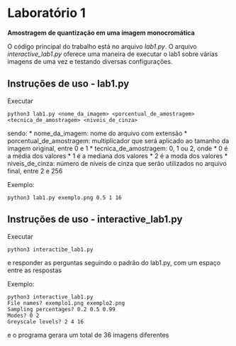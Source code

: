 # Laboratório 1

**Amostragem de quantização em uma imagem monocromática**

O código principal do trabalho está no arquivo *lab1.py*. O arquivo *interactive_lab1.py* oferece uma maneira de executar o lab1 sobre várias imagens de uma vez e testando diversas configurações.

## Instruções de uso - lab1.py

Executar
```
python3 lab1.py <nome_da_imagem> <porcentual_de_amostragem> <tecnica_de_amostragem> <niveis_de_cinza>
````
sendo:
    * nome_da_imagem: nome do arquivo com extensão
    * porcentual_de_amostragem: multiplicador que será aplicado ao tamanho da imagem original, entre 0 e 1
    * tecnica_de_amostragem: 0, 1 ou 2, onde 
        * 0 é a média dos valores
        * 1 é a mediana dos valores
        * 2 é a moda dos valores
    * niveis_de_cinza: número de níveis de cinza que serão utilizados no arquivo final, entre 2 e 256

Exemplo:
```
python3 lab1.py exemplo.png 0.5 1 16
````

## Instruções de uso - interactive_lab1.py

Executar
```
python3 interactibe_lab1.py
````

e responder as perguntas seguindo o padrão do lab1.py, com um espaço entre as respostas

Exemplo:
```
python3 interactive_lab1.py
File names? exemplo1.png exemplo2.png
Sampling percentages? 0.2 0.5 0.99
Modes? 0 2
Greyscale levels? 2 4 16
````

e o programa gerara um total de 36 imagens diferentes